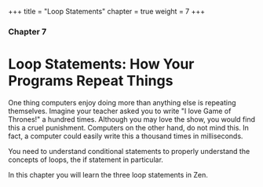 +++
title = "Loop Statements"
chapter = true
weight = 7
+++

### Chapter 7
# Loop Statements: How Your Programs Repeat Things

One thing computers enjoy doing more than anything else is repeating themselves.
Imagine your teacher asked you to write "I love Game of Thrones!" a hundred
times. Although you may love the show, you would find this a cruel punishment.
Computers on the other hand, do not mind this. In fact, a computer could easily
write this a thousand times in milliseconds.

You need to understand conditional statements to properly understand the concepts
of loops, the if statement in particular.

In this chapter you will learn the three loop statements in Zen.